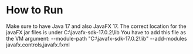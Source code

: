 # How to Run

Make sure to have Java 17 and also JavaFX 17.
The correct location for the javaFX jar files is under C:\javafx-sdk-17.0.2\lib
You have to add this file as the VM argument: --module-path "C:\javafx-sdk-17.0.2\lib" --add-modules javafx.controls,javafx.fxml
